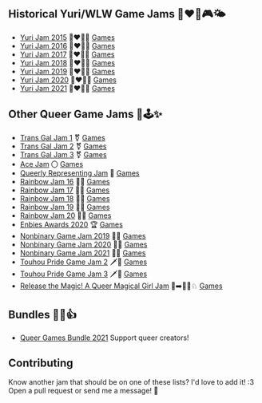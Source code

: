 ## Historical Yuri/WLW Game Jams 👩‍❤️‍👩🎮🌤️
- [Yuri Jam 2015](https://itch.io/jam/yuri-game-jam) 👩‍❤️‍💋‍👩 [Games](https://itch.io/jam/yuri-game-jam/entries)
- [Yuri Jam 2016](https://itch.io/jam/yuri-game-jam-2016) 👩‍❤️‍💋‍👩 [Games](https://itch.io/jam/yuri-game-jam-2016/entries)
- [Yuri Jam 2017](https://itch.io/jam/yuri-game-jam-2017) 👩‍❤️‍💋‍👩 [Games](https://itch.io/jam/yuri-game-jam-2017/entries)
- [Yuri Jam 2018](https://itch.io/jam/yuri-game-jam-2018) 👩‍❤️‍💋‍👩 [Games](https://itch.io/jam/yuri-game-jam-2018/entries)
- [Yuri Jam 2019](https://itch.io/jam/yuri-game-jam-2019) 👩‍❤️‍💋‍👩 [Games](https://itch.io/jam/yuri-game-jam-2019/entries)
- [Yuri Jam 2020](https://itch.io/jam/yuri-game-jam-2020) 👩‍❤️‍💋‍👩 [Games](https://itch.io/jam/yuri-game-jam-2020/entries)
- [Yuri Jam 2021](https://itch.io/jam/yuri-game-jam-2021) 👩‍❤️‍💋‍👩 [Games](https://itch.io/jam/yuri-game-jam-2021/entries)

## Other Queer Game Jams 👭🕹️✨

- [Trans Gal Jam 1](https://itch.io/jam/trans-gal-jam) ⚧️ [Games](https://itch.io/jam/trans-gal-jam/entries)
- [Trans Gal Jam 2](https://itch.io/jam/trans-gal-jam-2) ⚧️ [Games](https://itch.io/jam/trans-gal-jam-2/entries)
- [Trans Gal Jam 3](https://itch.io/jam/trans-gal-jam-3) ⚧️ [Games](https://itch.io/jam/trans-gal-jam-3/entries)
- [Ace Jam](https://itch.io/jam/ace-jam) 〇 [Games](https://itch.io/jam/ace-jam/entries)
- [Queerly Representing Jam](https://itch.io/jam/queerly-representing) 📰 [Games](https://itch.io/jam/queerly-representing/entries)
- [Rainbow Jam 16](https://itch.io/jam/rainbowjam16) 🏳️‍🌈 [Games](https://itch.io/jam/rainbowjam16/entries)
- [Rainbow Jam 17](https://itch.io/jam/rainbowjam17) 🏳️‍🌈 [Games](https://itch.io/jam/rainbowjam17/entries)
- [Rainbow Jam 18](https://itch.io/jam/rainbowjam18) 🏳️‍🌈 [Games](https://itch.io/jam/rainbowjam18/entries)
- [Rainbow Jam 19](https://itch.io/jam/rainbowjam19) 🏳️‍🌈 [Games](https://itch.io/jam/rainbowjam19/entries)
- [Rainbow Jam 20](https://itch.io/jam/rainbowjam20) 🏳️‍🌈 [Games](https://itch.io/jam/rainbowjam20/entries)
- [Enbies Awards 2020](https://itch.io/jam/the-enbies-awards-2020) 🏆 [Games](https://itch.io/jam/the-enbies-awards-2020/entries)
- [Nonbinary Game Jam 2019](https://itch.io/jam/nonbinary-game-jam) 🧑‍💻 [Games](https://itch.io/jamnonbinary-game-jam/entries)
- [Nonbinary Game Jam 2020](https://itch.io/jam/nonbinarygamejam2020) 🧑‍💻 [Games](https://itch.io/jam/nonbinarygamejam2020/entries)
- [Nonbinary Game Jam 2021](https://itch.io/jam/nonbinarygamejam2021) 🧑‍💻 [Games](https://itch.io/jam/nonbinarygamejam2021/entries)
- [Touhou Pride Game Jam 2](https://itch.io/jam/touhou-pride-jam-2) 🗡️🧹 [Games](https://itch.io/jam/touhou-pride-jam-2/entries)
- [Touhou Pride Game Jam 3](https://itch.io/jam/touhou-pride-jam-3) 🗡️🧹 [Games](https://itch.io/jam/touhou-pride-jam-3/entries)
- [Release the Magic! A Queer Magical Girl Jam](https://itch.io/jam/release-the-magic-a-queer-magical-girl-game-jam) 👧➡️🧚‍♀️♘ [Games](https://itch.io/jam/release-the-magic-a-queer-magical-girl-game-jam)

## Bundles 🥰💸👍

- [Queer Games Bundle 2021](https://itch.io/jam/queer-games-bundle-2021) Support queer creators!

## Contributing

Know another jam that should be on one of these lists?
I'd love to add it!  :3
Open a pull request or send me a message!  💌
